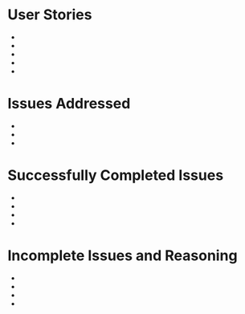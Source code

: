 # User Stories
-
-
-
-
-

# Issues Addressed
-
-
-

# Successfully Completed Issues
-
-
-
-

# Incomplete Issues and Reasoning
-
-
-
-
